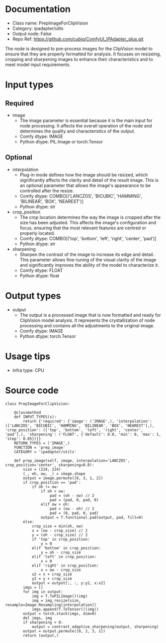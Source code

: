 # Documentation
- Class name: PrepImageForClipVision
- Category: ipadapter/utils
- Output node: False
- Repo Ref: https://github.com/cubiq/ComfyUI_IPAdapter_plus.git

The node is designed to pre-process images for the ClipVision model to ensure that they are properly formatted for analysis. It focuses on resizeing, cropping and sharpening images to enhance their characteristics and to meet model input requirements.

# Input types
## Required
- image
    - The image parameter is essential because it is the main input for node processing. It affects the overall operation of the node and determines the quality and characteristics of the output.
    - Comfy dtype: IMAGE
    - Python dtype: PIL.Image or torch.Tensor
## Optional
- interpolation
    - Plug-in mode defines how the image should be resized, which significantly affects the clarity and detail of the result image. This is an optional parameter that allows the image's appearance to be controlled after the resize.
    - Comfy dtype: COMBO[('LANCZOS', 'BICUBIC', 'HAMMING', 'BILINEAR', 'BOX', 'NEAREST')]
    - Python dtype: str
- crop_position
    - The crop location determines the way the image is cropped after the size has been adjusted. This affects the image's configuration and focus, ensuring that the most relevant features are centred or properly located.
    - Comfy dtype: COMBO[('top', 'bottom', 'left', 'right', 'center', 'pad')]
    - Python dtype: str
- sharpening
    - Sharpen the contrast of the image to increase its edge and detail. This parameter allows fine-tuning of the visual clarity of the image and significantly improves the ability of the model to characterize it.
    - Comfy dtype: FLOAT
    - Python dtype: float

# Output types
- output
    - The output is a processed image that is now formatted and ready for ClipVision model analysis. It represents the crystallization of node processing and contains all the adjustments to the original image.
    - Comfy dtype: IMAGE
    - Python dtype: torch.Tensor

# Usage tips
- Infra type: CPU

# Source code
```
class PrepImageForClipVision:

    @classmethod
    def INPUT_TYPES(s):
        return {'required': {'image': ('IMAGE',), 'interpolation': (['LANCZOS', 'BICUBIC', 'HAMMING', 'BILINEAR', 'BOX', 'NEAREST'],), 'crop_position': (['top', 'bottom', 'left', 'right', 'center', 'pad'],), 'sharpening': ('FLOAT', {'default': 0.0, 'min': 0, 'max': 1, 'step': 0.05})}}
    RETURN_TYPES = ('IMAGE',)
    FUNCTION = 'prep_image'
    CATEGORY = 'ipadapter/utils'

    def prep_image(self, image, interpolation='LANCZOS', crop_position='center', sharpening=0.0):
        size = (224, 224)
        (_, oh, ow, _) = image.shape
        output = image.permute([0, 3, 1, 2])
        if crop_position == 'pad':
            if oh != ow:
                if oh > ow:
                    pad = (oh - ow) // 2
                    pad = (pad, 0, pad, 0)
                elif ow > oh:
                    pad = (ow - oh) // 2
                    pad = (0, pad, 0, pad)
                output = T.functional.pad(output, pad, fill=0)
        else:
            crop_size = min(oh, ow)
            x = (ow - crop_size) // 2
            y = (oh - crop_size) // 2
            if 'top' in crop_position:
                y = 0
            elif 'bottom' in crop_position:
                y = oh - crop_size
            elif 'left' in crop_position:
                x = 0
            elif 'right' in crop_position:
                x = ow - crop_size
            x2 = x + crop_size
            y2 = y + crop_size
            output = output[:, :, y:y2, x:x2]
        imgs = []
        for img in output:
            img = T.ToPILImage()(img)
            img = img.resize(size, resample=Image.Resampling[interpolation])
            imgs.append(T.ToTensor()(img))
        output = torch.stack(imgs, dim=0)
        del imgs, img
        if sharpening > 0:
            output = contrast_adaptive_sharpening(output, sharpening)
        output = output.permute([0, 2, 3, 1])
        return (output,)
```